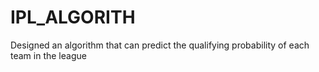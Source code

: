 # IPL_ALGORITH
Designed an algorithm that can predict the qualifying probability of each team in the league
